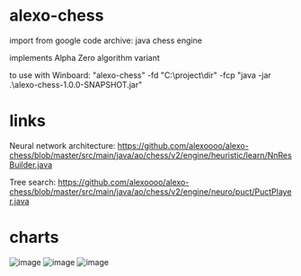 # alexo-chess
import from google code archive: java chess engine

implements Alpha Zero algorithm variant


to use with Winboard:
"alexo-chess" -fd "C:\project\dir" -fcp "java -jar .\alexo-chess-1.0.0-SNAPSHOT.jar"

# links
Neural network architecture:
https://github.com/alexoooo/alexo-chess/blob/master/src/main/java/ao/chess/v2/engine/heuristic/learn/NnResBuilder.java

Tree search:
https://github.com/alexoooo/alexo-chess/blob/master/src/main/java/ao/chess/v2/engine/neuro/puct/PuctPlayer.java

# charts
![image](https://user-images.githubusercontent.com/4985552/71774148-7e7c3f00-2f37-11ea-8741-54eb102103e4.png)
![image](https://user-images.githubusercontent.com/4985552/71774161-b4212800-2f37-11ea-8df5-04c79bd5c8ba.png)
![image](https://user-images.githubusercontent.com/4985552/71904151-93252680-3133-11ea-824f-23703cab908d.png)
